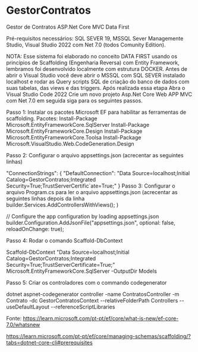 # GestorContratos
 Gestor de Contratos ASP.Net Core MVC Data First

Pré-requisitos necessários: SQL SEVER 19, MSSQL Sever Managemente Studio, Visual Studio 2022 com Net 7.0  (todos Comunity Edition).

NOTA: Esse sistema foi elaborado no conceito DATA FIRST usando os princípios de Scaffolding (Engenharia Reversa) com Entity Framework, lembramos foi desenvolvido localmente com estrutura DOCKER. Antes de abrir o Visual Studio você deve abrir o MSSQL com SQL SEVER instalado localhost e rodar as Query scripts SQL de criação do banco de dados com suas tabelas, das views e das triggers. Após realizada essa etapa Abra o Visual Studio Code 2022 Crie um novo projeto Asp.Net Core Web APP MVC com Net 7.0 em seguida siga para os seguintes passos.


Passo 1: Instalar os pacotes Microsoft EF para habilitar as ferramentas de scaffolding.
Pacotes: 
Install-Package Microsoft.EntityFrameworkCore.SqlServer
Install-Package Microsoft.EntityFrameworkCore.Design
Install-Package Microsoft.EntityFrameworkCore.Toolsa
Install-Package Microsoft.VisualStudio.Web.CodeGeneration.Design

Passo 2: Configurar o arquivo appsettings.json (acrecentar as seguintes linhas)

"ConnectionStrings": {
  "DefaultConnection": "Data Source=localhost;Initial Catalog=GestorContratos;Integrated Security=True;TrustServerCertific`ate=True;"
}
Passo 3: Configurar o arquivo Program.cs para ler o arquivo appsettings.json (acrecentar as seguintes linhas depois da linha builder.Services.AddControllersWithViews(); )

// Configure the app configuration by loading appsettings.json
builder.Configuration.AddJsonFile("appsettings.json", optional: false, reloadOnChange: true);

Passo 4: Rodar o comando Scaffold-DbContext

Scaffold-DbContext "Data Source=localhost;Initial Catalog=GestorContratos;Integrated Security=True;TrustServerCertificate=True;" Microsoft.EntityFrameworkCore.SqlServer -OutputDir Models

Passo 5: Criar os controladores com o commando codegenerator 

dotnet aspnet-codegenerator controller -name ContratosController -m Contrato -dc GestorContratosContext --relativeFolderPath Controllers --useDefaultLayout --referenceScriptLibraries

Fonte:
https://learn.microsoft.com/pt-pt/ef/core/what-is-new/ef-core-7.0/whatsnew	

https://learn.microsoft.com/pt-pt/ef/core/managing-schemas/scaffolding/?tabs=dotnet-core-cli#prerequisites


